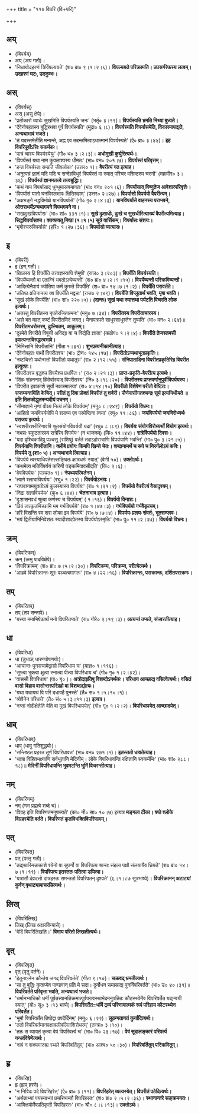 +++
title = "११४ विपरि (वि+परि)"

+++

## अय्
- {विपर्यय्}
- अय् (अय गतौ)।
- 'निधायोदहरणं त्रिर्विपल्ययते' (श० ब्रा० ९।१।२।६)। **विपल्ययते परिक्रामति। उपसर्गरेफस्य लत्वम्। उदहरणं घटः, उदकुम्भः।**

## अस्
- {विपर्यस्}
- अस् (असु क्षेपे)।
- 'प्रतीकारो व्याधेः सुखमिति विपर्यस्यति जनः' (भर्तृ० ३।१९)। **विपर्यस्यति भ्रमति मिथ्या बुध्यते।**
- 'दैवेनोपहतस्य बुद्धिरथवा पूर्वं विपर्यस्यति' (मुद्रा० ६।८)। **विपर्यस्यति विपर्यासमेति, विकारमापद्यते, अन्यथाभावं भजते।**
- 'तं यदस्तमेतीति मन्यन्ते, अह्न एव तदन्तमित्वाऽथात्मानं विपर्यस्यते' (ऐ० ब्रा० ३।४४)। **इह विपरिपूर्वोऽसिः सकर्मकः।**
- 'पात्रं चास्य विपर्यस्येयुः' (गौ० ध० ३।२।३)। **अधोमुखी कुर्युरित्यर्थः।**
- 'विपर्यस्तं यथा नाम कुवलाश्वस्य धीमतः' (भा० वन० २०१।७)। **विपर्यस्तं परिवृत्तम्।**
- 'हन्त विपर्यस्तः सम्प्रति जीवलोकः' (उत्तर० १)। **वैपरीत्यं गत इत्याह।**
- 'अनुत्पन्नं ज्ञानं यदि यदि च सन्देहविधुरं विपर्यस्तं वा स्यात् परिचर वसिष्ठस्य चरणौ' (महावीर० ३।३६)। **विपर्यस्तं ज्ञानमतत्त्वे तत्त्वबुद्धिः।**
- 'कथं नाम विपर्यासाद् धुन्धुमारत्वमागतः' (भा० वन० २०१।६)। **विपर्यासात् विष्णुतेज आवेशात्परिवृत्तेः।**
- 'विपर्यासं यातो घनविरलभावः क्षितिरुहाम्' (उत्तर० २।२७)। **विपर्यासो विपर्ययो वैपरीत्यम्।**
- 'अक्षभङ्गे नद्धविमोक्षे यानविपर्यासे' (गो० गृ० २।४।३)। **यानविपर्यासे वाहनस्य पराभवने, ओत्तराधर्येऽन्यथागमने विपथगमने वा।**
- 'सखदुःखविपर्यासः' (भा० शां० ३३१।१)। **सुखे दुःखधीः, दुःखे च सुखधीरित्याख्यं वैपरीत्यमित्याह। सिद्धविपर्यासश्च। क्तक्तवतू निष्ठा (१।१।५) सूत्रे वार्त्तिकम्। विपर्यासः संशयः।**
- 'भृगोश्चरुविपर्यासे' (हरि० १।२७।३६)। **विपर्यासो व्यत्यासः।**

## इ
- {विपरी}
- इ (इण् गतौ)।
- 'खिन्नस्य हि विपर्येति तत्त्वज्ञस्यापि शेमुषी' (राज० ३।२०३)। **विपर्येति विपर्यस्यति।**
- 'विपर्येष्यन्तौ वा एताग्निं भवतोऽत्येष्यन्तौ' (श० ब्रा० ४।२।१।१५)। **विपर्येष्यन्तौ परिक्रमिष्यन्तौ।**
- 'आदित्येनैवायं ज्योतिषा कर्म कुरुते विपर्येति' (श० ब्रा० १४।७।१।२)। **विपर्येति परावर्तते।**
- 'उत्तिष्ठ व्रतिनामग्र्य क्व विपर्येति मद्वचः' (राज० २।४९)। **विपर्येति विप्लुतार्थं भवति, मृषा भवति।**
- 'सुखं लोके विपर्येति' (भा० शां० २२०।५)। **(दान्तः) सुखं यथा स्यात्तथा पर्यटति विचरति लोक इत्यर्थः।**
- 'अतस्तु विपरीतस्य नृपतेरजितात्मनः' (मनु० ७।३४)। **विपरीतस्य विपरीताचारस्य।**
- 'अहो बत महत् कष्टं विपरीतमिदं जगत्। येनापत्रपते साधुरसाधुस्तेन तुष्यति' (भा० वन० २।६४)॥ **विपरीतमधरोत्तरम्, दुःस्थितम्, आकुलम्।**
- 'दूरमेते विपरीते विषूची अविद्या या च विद्येति ज्ञाता' (कठोप० १।२।४)। **विपरीते तेजस्तमसी इवात्यन्तविरुद्धस्वभावे।**
- 'निमित्तानि विपरीतानि' (गीता १।३१)। **शुभप्रत्यनीकानीत्याह।**
- 'दैवेनोपहतः पार्थो विपरीतश्च' (भा० द्रोण० १४५।१७)। **विपरीतोऽन्यथाभूतप्रकृतिः।**
- 'नष्टचित्तो यथोन्मत्तो विपरीतो यथातुरः' (रा० २।१२।५५)। **संनिपातादिना विपरीतप्रकृतिरिह विपरीत इत्युक्तः।**
- 'विपरीतश्च वृद्धश्च विषयैश्च प्रधर्षितः।' (रा० २।२१।३)। **प्राप्त-प्रकृति-वैपरीत्य इत्यर्थः।**
- 'सिंहः संहननाद् हिंसेर्वास्याद् विपरीतस्य' (नि० ३।१८।२०)। **विपरीतस्य प्राप्तवर्णानुपूर्वीविपर्ययस्य।**
- 'विपरीत इवाकाशे सूर्यो नक्षत्रमालया' (रा० ४।१४।१०) **विपरीतो विशेषेण परीतो वेष्टितः। सप्तम्यन्तमिति केचित्। परीतं तु दिवा प्रोक्तं विपरीतं तु शर्वरी। पौर्णमासीगतश्चन्द्रः सूर्य इत्यभिधीयते ॥ इति तिलकोद्धृतमन्यदीयं वचनम्।**
- 'सीमाज्ञाने नृणां वीक्ष्य नित्यं लोके विपर्ययम्' (मनु० ८।२४९)। **विपर्ययो विभ्रमः।**
- 'आहितो जयविपर्ययोपि मे श्लाघ्य एव परमेष्ठिना त्वया' (रघु० ११।८६)। **जयविपर्ययो जयविरोध्यर्थः पराजय इत्यर्थः।**
- 'स्वशरीरशरीरिणावपि श्रुतसंयोगविपर्ययौ यदा' (रघु० ८।८९)। **विपर्ययः संयोगविरोध्यर्थो वियोग इत्यर्थः।**
- 'नभसः स्फुटतारस्य रात्रेरिव विपर्ययः' (न भाजनम्) (कि० ११।४४)। **रात्रेर्विपर्ययो दिवसः।**
- 'यदा वृश्चिकादिषु पञ्चसु (राशिषु) वर्तते तदाऽहोरात्राणि विपर्ययाणि भवन्ति' (भा० पु० ३।२१।५)। **विपर्ययाणि विपरीतानि। क्लीबे प्रयोगः किमपि खिन्ते चेतः। शब्दानामर्थे च रूपे च निरर्गलोऽयं कविः। विपर्यये तु (शा० ५)। अन्यथाभावे त्वित्याह।**
- 'विपर्यये त्वस्याधिपतेरुल्लङ्घितः क्षात्रधर्मः स्यात्' (वेणी ५०)। **उक्तोऽर्थः।**
- 'कथमेत्य मतिर्विपर्ययं करिणी पङ्कमिवावसीदति' (कि० २।६)।
- 'वेषविपर्ययः' (पञ्चत० १)। **नेपथ्यपरिवर्तनम्।**
- 'त्यागे श्लाघाविपर्ययः' (रघु० १।२२)। **विपर्ययोऽभावः।**
- 'राघवाणामयुक्तोऽयं कुलस्यास्य विपर्ययः' (रा० १।२१।२)। **विपर्ययो वैपरीत्यं वैसादृश्यम्।**
- 'निद्रा सज्ञाविपर्ययः' (कु० ६।४४)। **चेतनाभाव इत्याह।**
- 'दुःशासनवधं श्रुत्वा कर्णस्य च विपर्ययम्' ( १।१६)। **विपर्ययो विनाशः।**
- 'प्रियं त्वत्कृतमिच्छामि मम गर्भविपर्यये' (रा० १।४७।३)। **गर्भविपर्ययो गर्भवैकृत्यम्।**
- 'हरिं विशन्ति स्म शरा लोका इव विपर्यये' (रा० ७।७।४)। **विपर्ययः प्रलयः संवर्तः, भूतसम्प्लवः।**
- 'भयं द्वितीयाभिनिवेशतः स्यादीशादपेतस्य विपर्ययोऽस्मृतिः' (भा० पु० ११।२।३७)। **विपर्ययो विभ्रमः।**

## क्रम्
- {विपरिक्रम्}
- क्रम् (क्रमु पादविक्षेपे)।
- 'विपरिक्रामम्' (श० ब्रा० ७।५।२।३०)। **विपरिक्रम्य, परिक्रम्य, परीत्येत्यर्थः।**
- 'आहवे विपरिक्रान्तः शूरः पञ्चत्वमागतः' (रा० ४।२२।१६)। **विपरिक्रान्तः, पराक्रान्तः, दर्शितपराक्रमः।**

## तप्
- {विपरितप्}
- तप् (तप सन्तापे)।
- 'यस्या ममाभिषेकार्थं मनो विपरितप्यते' (रा० गोरे० २।१९।३)। **अत्यन्तं तप्यते, संज्वरतीत्याह।**

## धा
- {विपरिधा}
- धा (डुधाञ् धारणपोषणयोः)।
- 'आचान्तः पुनराचामेद्वासो विपरिधाय च' (याज्ञ० १।१९६)।
- 'सुप्त्वा भुक्त्वा क्षुत्वा स्नात्वा पीत्वा विपरिधाय च' (गो० गृ० १।२।३२)।
- 'वाससी विपरिधाय' (पा० गृ० )। **अत्रोदाहृतिषु विशब्दोऽनर्थकः। परिधाय आच्छाद्य वसित्वेत्यर्थः। वसितं वासो विहाय वासोन्तरपरिग्रहो वा विशब्दद्योत्यः।**
- 'यथा यथायथं वि परि दधावहै पुनस्ते' (तै० स० १।५।१०।१)।
- 'व्येवैनेन परिधत्ते' (तै० सं० ५।३।११।३) **इत्यत्र।**
- 'नग्तां नोदीक्षेतेति वेति वा मुखं विपरिधापयेत्' (गो० गृ० १।२।२)। **विपरिधापयेत् आच्छादयेत्।**

## धाव्
- {विपरिधाव्}
- धाव् (धावु गतिशुद्ध्योः)।
- 'सन्तिष्ठत प्रहरत तूर्णं विपरिधावत' (भा० वन० २७१।१)। **इतस्ततो धावतेत्याह।**
- 'धात्रा विहितभक्ष्याणि सर्वभूतानि मेदिनीम्। लोके विपरिधावन्ति रक्षितानि स्वकर्मभिः' (भा० शां० २८८।१८)॥ **मेदिनीं विपरिधावन्ति भुवमटन्ति भूमिं विचरन्तीत्याह।**

## नम्
- {विपरिणम्}
- नम् (णम प्रह्वत्वे शब्दे च)।
- 'विग्रह इति विपरिणतमनुषज्यते' (का० नी० सा० १०।७) इत्यत्र **मङ्गला टीका। षष्ठे श्लोके विग्रहस्येति वर्तते। विपरिणतं कृतविभक्तिविपरिणामम्।**

## पत्
- {विपरिपत्}
- पत् (पत्लृ गतौ)।
- 'तद्यथास्मिन्नाकाशे श्येनो वा सुपर्णो वा विपरिपत्य श्रान्तः संहत्य पक्षौ संलयायैव ध्रियते' (श० ब्रा० १४।७।१।१९)। **विपरिपत्य इतस्ततः पतित्वा डयित्वा।**
- 'यत्रासौ देवदत्तो दात्रहस्तः समन्ततो विपरिपतन् दृश्यते' (६।१।८७ सूत्रभाष्ये)। **विपरिक्रामन् अटाट्यां कुर्वन् वृथाट्यामाचरन्नित्यर्थः।**

## लिख्
- {विपरिलिख्}
- लिख् (लिख अक्षरविन्यासे)।
- 'वेदिं विपरिलिखति।' **विमाय परितो लिखतीत्यर्थः।**

## वृत्
- {विपरिवृत्}
- वृत् (वृतु वर्तने)।
- 'हेतुनाऽनेन कौन्तेय जगद् विपरिवर्तते' (गीता ९।१०)। **चक्रवद् भ्रमतीत्यर्थः।**
- 'सा तु बुद्धिः कृताप्येव पाण्डवान् प्रति मे सदा। दुर्योधन समासाद्य पुनर्विपरिवर्तते' (भा० उ० ४०।३१)॥ **विपरिवर्तते परिवृत्ता भवति, अन्यथात्वं भजते।**
- 'धर्मानभ्यधिको धर्मी पूर्वतत्त्वानतिक्रमात्पूर्वपरावस्थाभेदमनुपतितः कौटस्थ्येनैव विपरिवर्तेत यद्यन्वयी स्यात्' (यो० सू० ३।१३ भाष्ये)। **विपरिवर्तेत=धर्मि द्रव्यं परिणामात्मकं रूपं परिहाय कौटस्थ्येन परिवर्तेत।**
- 'भूमौ विपरिवर्तेत तिष्ठेद्वा प्रपदैर्दिनम्' (मनु० ६।२२)। **लुठन्गतागतं कुर्यादित्यर्थः।**
- 'ततो विपरिवर्तमानपक्षावलीवलितशिरोधरम्' (तन्त्रा० ३।१०)।
- 'ततः स व्यायतं कृत्वा वेषं विपरिवर्त्य च' (भा० वि० २३।१७)। **वेषं सूदालङ्कारं परिवर्त्य गन्धर्ववेषेणेत्यर्थः।**
- 'नावं न शक्यमारुह्य स्थले विपरिवर्तितुम्' (भा० आश्व० ५०।३०)। **विपरिवर्तितुम् परिक्रमितुम्।**

## हृ
- {विपरिहृ}
- हृ (हृञ् हरणे)।
- 'न निविदः पदे विपरिहरेत्' (ऐ० ब्रा० ३।११)। **विपरिहरेत् व्यत्यस्येत्। विपरीतं पठेदित्यर्थः।**
- 'अथैताभ्यां पयस्याभ्यां प्रचरिष्यन्तौ विपरिहरतः' (श० ब्रा० २।५।२।३६)। **स्थानान्तरे सङ्क्रमयतः।**
- 'आमिक्षयोर्मेषप्रतिकृती विपरिहरतः' (भा० श्रौ० ८।८।१३)। **उक्तोऽर्थः।**
